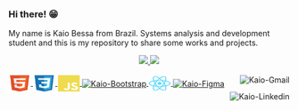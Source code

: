 ### Hi there! 😁

My name is Kaio Bessa from Brazil. Systems analysis and development student and this is my repository to share some works and projects.

<div align="center">
  <a href="https://github.com/Kaiobessa">
  <img height="180em" src="https://github-readme-stats.vercel.app/api?username=Kaiobessa&show_icons=true&theme=tokyonight&include_all_commits=true&count_private=true"/>
  <img height="180em" src="https://github-readme-stats.vercel.app/api/top-langs/?username=Kaiobessa&layout=compact&langs_count=7&theme=tokyonight"/>
</div>
  
  <div style="display: inline_block"><br>
  <img align="center" alt="Kaio-HTML" height="30" width="40" src="https://raw.githubusercontent.com/devicons/devicon/master/icons/html5/html5-original.svg">
  <img align="center" alt="Kaio-CSS" height="30" width="40" src="https://raw.githubusercontent.com/devicons/devicon/master/icons/css3/css3-original.svg">
  <img align="center" alt="Kaio-Js" height="30" width="40" src="https://raw.githubusercontent.com/devicons/devicon/master/icons/javascript/javascript-plain.svg">
  <img align="center" alt="Kaio-Bootstrap" height="30" width="40" src="https://cdn.jsdelivr.net/gh/devicons/devicon/icons/bootstrap/bootstrap-original.svg">
  <img align="center" alt="Kaio-React" height="30" width="40" src="https://raw.githubusercontent.com/devicons/devicon/master/icons/react/react-original.svg">
  <img align="center" alt="Kaio-Figma" height="30" width="40" src="https://cdn.jsdelivr.net/gh/devicons/devicon/icons/figma/figma-original.svg">
  <a href = "mailto:kaiobess@gmail.com" target="_blank"><img align="right" alt=" Kaio-Gmail" src="https://img.shields.io/badge/-Gmail-%23333?style=for-the-badge&logo=gmail&logoColor=white">
  <a href="https://www.linkedin.com/in/kaiobess" target="_blank"><img align="right" alt=" Kaio-Linkedin" src="https://img.shields.io/badge/-LinkedIn-%230077B5?style=for-the-badge&logo=linkedin&logoColor=white">
</div>

  ##
  
